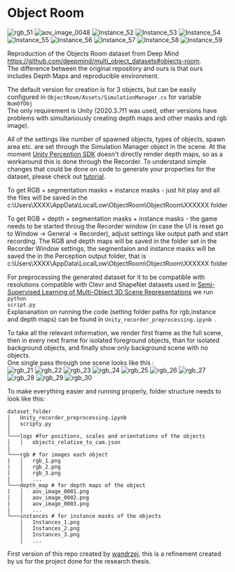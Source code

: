 # Object Room
![rgb_51](https://user-images.githubusercontent.com/18049803/133947047-7975494c-3302-4b18-8dc5-df671962b003.png)
![aov_image_0048](https://user-images.githubusercontent.com/18049803/133947050-0ee0ea50-298c-4970-8fce-2f9eb6e32bfb.png)
![Instance_52](https://user-images.githubusercontent.com/18049803/133947075-d2c61d50-aa1b-445a-8e0b-a1b200171757.png)
![Instance_53](https://user-images.githubusercontent.com/18049803/133947061-df9e569e-d3c9-47f4-aad5-662a4e41a6bc.png)
![Instance_54](https://user-images.githubusercontent.com/18049803/133947070-2601a24f-c7bc-4ff5-8942-6d4a82a5d18a.png)
![Instance_55](https://user-images.githubusercontent.com/18049803/133947086-3f6657e6-c065-4585-9360-065477b6d4d0.png)
![Instance_56](https://user-images.githubusercontent.com/18049803/133947089-8996ecb6-d39b-48cd-a26e-d7b70eb2b1a6.png)
![Instance_57](https://user-images.githubusercontent.com/18049803/133947092-c691b498-38e2-405c-adaa-5ed26c46e293.png)
![Instance_58](https://user-images.githubusercontent.com/18049803/133947095-6978faa3-a997-4efe-b44f-5437297bb7a1.png)
![Instance_59](https://user-images.githubusercontent.com/18049803/133947099-b2f325db-e25c-4ad9-a1cf-0efcb2342ba4.png)

Reproduction of the Objects Room dataset from Deep Mind https://github.com/deepmind/multi_object_datasets#objects-room. <br>
The difference between the original repository and ours is that ours includes Depth Maps and reproducible environment. 

The default version for creation is for 3 objects, but can be easily configured in <code>ObjectRoom/Assets/SimulationManager.cs</code> for variable <code> NumOfObj </code> <br>
The only requirement is Unity (2020.3.7f1 was used, other versions have problems with simultaniously creating depth maps and other masks and rgb image). 

All of the settings like number of spawned objects, types of objects, spawn area etc. are set through the Simulation Manager object in the scene. 
At the moment [Unity Perception SDK](https://github.com/Unity-Technologies/com.unity.perception) doesn't directly render depth maps, so as a workaround this is done through the Recorder. To understand simple changes that could be done on code to generate your properties for the dataset, please check out [tutorial](https://github.com/Unity-Technologies/com.unity.perception/blob/master/com.unity.perception/Documentation~/Tutorial/TUTORIAL.md).

To get RGB + segmentation masks + instance masks - just hit play and all the files will be saved in the c:\Users\XXXX\AppData\LocalLow\ObjectRoom\ObjectRoom\XXXXXX folder

To get RGB + depth + segmentation masks + instance masks - the game needs to be started throug the Recorder window (in case the UI is reset go to Window -> General -> Recorder), adjust settings like output path and start recording. The RGB and depth maps will be saved in the folder set in the Recorder Window settings, the segmentaion and instance masks will be saved the in the Perception output folder, that is c:\Users\XXXX\AppData\LocalLow\ObjectRoom\ObjectRoom\XXXXXX folder


For preprocessing the generated dataset for it to be compatible with resolutions compatible with Clevr and ShapeNet datasets used in [Semi-Supervised Learning of Multi-Object 3D Scene Representations](https://arxiv.org/abs/2010.04030) we run <code>python script.py</code> <br>
Explananation on running the code (setting folder paths for rgb,instance and depth maps) can be found in <code>Unity_recorder_preprocessing.ipynb </code>.<br>

To take all the relevant information, we render first frame as the full scene, then in every next frame for isolated foreground objects, than for isolated background objects, and finally show only background scene with no objects. <br>
One single pass through one scene looks like this : <br>
![rgb_21](https://user-images.githubusercontent.com/18049803/133946779-23886fbe-d64b-432f-97da-77b2934fb39f.png)
![rgb_22](https://user-images.githubusercontent.com/18049803/133946782-f2669ebf-4925-4e8e-a7a1-f0ff2d0e4440.png)
![rgb_23](https://user-images.githubusercontent.com/18049803/133946786-ea7453ab-c83a-44b0-b82e-a59b3af08040.png)
![rgb_24](https://user-images.githubusercontent.com/18049803/133946788-db2e7a92-5a8c-4b75-beb2-15431095fb49.png)
![rgb_25](https://user-images.githubusercontent.com/18049803/133946790-341557d1-973b-4daf-9fe1-809a683ae48a.png)
![rgb_26](https://user-images.githubusercontent.com/18049803/133946792-9424f589-f698-4d9a-a21b-b6dc565368d4.png)
![rgb_27](https://user-images.githubusercontent.com/18049803/133946799-597927e1-e5ef-46fb-892f-d403e782caad.png)
![rgb_28](https://user-images.githubusercontent.com/18049803/133946800-6b329b24-8ae3-4dd7-86e7-3866c4939b8e.png)
![rgb_29](https://user-images.githubusercontent.com/18049803/133946802-797163d0-3be4-4630-a54a-46683b791128.png)
![rgb_30](https://user-images.githubusercontent.com/18049803/133946803-79271bca-8d2e-40f9-9533-d25110a4c0d9.png)

To make everything easier and running properly, folder structure needs to look like this:

```
dataset_folder
│   Unity_recorder_preprocessing.ipynb
│   scripty.py    
│
└───logs #for positions, scales and orientations of the objects
│   │   objects_relative_to_cam.json 
|
└───rgb # for images each object
|   │   rgb_1.png
|   │   rgb_2.png
|   │   rgb_3.png
|   │   ...
└───depth_map # for depth maps of the object
|   │   aov_image_0001.png
|   │   aov_image_0002.png
|   │   aov_image_0003.png
|   │   ...
└───instances # for instance masks of the objects
    │   Instances_1.png
    │   Instances_2.png
    │   Instances_3.png
    │   ...
```

First version of this repo created by [wandrzej](https://github.com/wandrzej/objectroom), this is a refinement created by us for the project done for the research thesis. 
